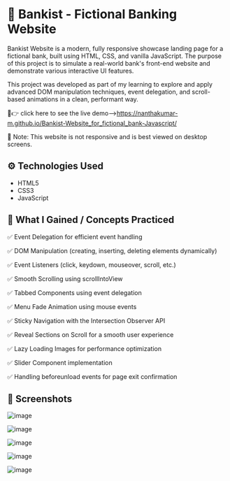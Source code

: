# 🏦 Bankist - Fictional Banking Website

Bankist Website is a modern, fully responsive showcase landing page for a fictional bank, built using HTML, CSS, and vanilla JavaScript. The purpose of this project is to simulate a real-world bank's front-end website and demonstrate various interactive UI features.

This project was developed as part of my learning to explore and apply advanced DOM manipulation techniques, event delegation, and scroll-based animations in a clean, performant way.

🔗👉 click here to see the live demo-->https://nanthakumar-m.github.io/Bankist-Website_for_fictional_bank-Javascript/

🚫 Note: This website is not responsive and is best viewed on desktop screens.



## ⚙️ Technologies Used

- HTML5
- CSS3
- JavaScript

## 🎯 What I Gained / Concepts Practiced

✅ Event Delegation for efficient event handling

✅ DOM Manipulation (creating, inserting, deleting elements dynamically)

✅ Event Listeners (click, keydown, mouseover, scroll, etc.)

✅ Smooth Scrolling using scrollIntoView

✅ Tabbed Components using event delegation

✅ Menu Fade Animation using mouse events

✅ Sticky Navigation with the Intersection Observer API

✅ Reveal Sections on Scroll for a smooth user experience

✅ Lazy Loading Images for performance optimization

✅ Slider Component implementation

✅ Handling beforeunload events for page exit confirmation





## 📸 Screenshots

![image](https://github.com/user-attachments/assets/9c16e2fb-f352-4027-9a31-b1a2a0b5082a)

![image](https://github.com/user-attachments/assets/c77bc578-6661-4265-9459-389eb1e18bfc)

![image](https://github.com/user-attachments/assets/4b525bd4-4820-461c-a796-4bc26f670a37)

![image](https://github.com/user-attachments/assets/8dee8101-1854-4b20-8a41-71f139e40475)

![image](https://github.com/user-attachments/assets/9d202ca7-c5f9-4342-a96b-95599b665fd5)



